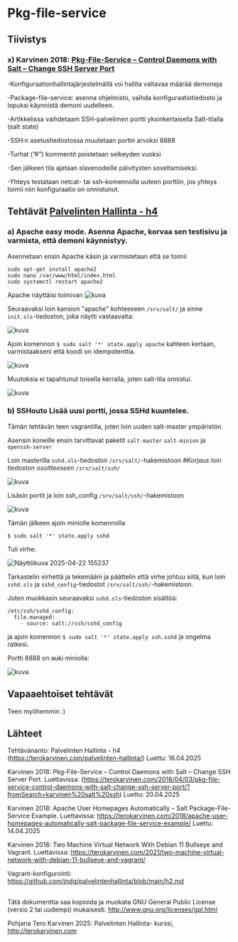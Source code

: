# Pkg-file-service

## Tiivistys

### x) Karvinen 2018: [Pkg-File-Service – Control Daemons with Salt – Change SSH Server Port](https://terokarvinen.com/2018/04/03/pkg-file-service-control-daemons-with-salt-change-ssh-server-port/?fromSearch=karvinen%20salt%20ssh)

-Konfiguraationhallintajärjestelmällä voi hallita valtavaa määrää demoneja

-Package-file-service: asenna ohjelmisto, vaihda konfiguraatiotiedosto ja lopuksi käynnistä demoni uudelleen.

-Artikkelissa vaihdetaam SSH-palvelimen portti yksinkertaisella Salt-tilalla (salt state)

-SSH:n asetustiedostossa muutetaan portin arvoksi 8888

-Turhat  (”#”) kommentit poistetaan selkeyden vuoksi

-Sen jälkeen tila ajetaan slavenodeille päivitysten soveltamiseksi.

-Yhteys testataan netcat- tai ssh-komennolla uuteen porttiin, jos yhteys toimii niin konfiguraatio on onnistunut.

## Tehtävät [Palvelinten Hallinta - h4](https://terokarvinen.com/palvelinten-hallinta/)

### a) Apache easy mode. Asenna Apache, korvaa sen testisivu ja varmista, että demoni käynnistyy.

Asennetaan ensin Apache käsin ja varmistetaan että se toimii

```
sudo apt-get install apache2
sudo nano /var/www/html/index.html
sudo systemctl restart apache2
```
Apache näyttäisi toimivan
![kuva](https://github.com/user-attachments/assets/649b168b-c5ac-4c7f-9e98-03539b9febe9)

Seuraavaksi loin kansion "apache" kohteeseen ```/srv/salt/``` ja sinne ```init.sls```-tiedoston, joka näytti vastaavalta:

![kuva](https://github.com/user-attachments/assets/a51b0c73-77a2-4442-991a-1578d698ade7)

Ajoin komennon ```$ sudo salt '*' state.apply apache``` kahteen kertaan, varmistaakseni että koodi on idempotenttia.

![kuva](https://github.com/user-attachments/assets/70918628-b8c6-4e8d-8957-b90337a4b803)

Muutoksia ei tapahtunut toisella kerralla, joten salt-tila onnistui.

![kuva](https://github.com/user-attachments/assets/cb76fab2-76c8-4dcc-858d-c878b276ab5d)

### b) SSHouto Lisää uusi portti, jossa SSHd kuuntelee.

Tämän tehtävän teen vagrantilla, joten loin uuden salt-master ympäristön.

Asensin koneille ensin tarvittavat paketit ```salt-master``` ```salt-minion``` ja ```openssh-server```

Loin masterilla ```sshd.sls```-tiedoston ```/srv/salt/```-hakemistoon                 *#Korjaus loin tiedoston osoitteeseen ```/srv/salt/ssh/```*

![kuva](https://github.com/user-attachments/assets/5f9a7472-db4d-4381-ac5f-3bd57e9513c4)

Lisäsin portit ja loin ssh_config ```/srv/salt/ssh/```-hakemistoon

![kuva](https://github.com/user-attachments/assets/c136b97d-ea99-4ada-976f-f8e8a5927b07)


Tämän jälkeen ajoin miniolle komennolla

```
$ sudo salt '*' state.apply sshd
```
Tuli virhe:

![Näyttökuva 2025-04-22 155237](https://github.com/user-attachments/assets/260e3acd-22ca-4e74-99c9-bf34ffc690e3)

Tarkastelin virhettä ja tekemääni ja päättelin että virhe johtuu siitä, kun loin ```sshd.sls``` ja ```sshd_config```-tiedostot ```/srv/salt/ssh/```-hakemistoon.

Joten muokkasin seuraavaksi ```sshd.sls```-tiedoston sisältöä:

```
/etc/ssh/sshd_config:
  file.managed:
    - source: salt://ssh/sshd_config
```

ja ajoin komennon ```$ sudo salt '*' state.apply ssh.sshd``` ja ongelma ratkesi.

Portti 8888 on auki miniolla:

![kuva](https://github.com/user-attachments/assets/58486dee-cf47-42b8-a6ff-2d8a8fcf6c3b)


## Vapaaehtoiset tehtävät

Teen myöhemmin :)




## Lähteet 

Tehtävänanto: Palvelinten Hallinta - h4 (https://terokarvinen.com/palvelinten-hallinta/) Luettu: 16.04.2025

Karvinen 2018: Pkg-File-Service – Control Daemons with Salt – Change SSH Server Port. Luettavissa: (https://terokarvinen.com/2018/04/03/pkg-file-service-control-daemons-with-salt-change-ssh-server-port/?fromSearch=karvinen%20salt%20ssh) Luettu: 20.04.2025

Karvinen 2018: Apache User Homepages Automatically – Salt Package-File-Service Example. Luettavissa: https://terokarvinen.com/2018/apache-user-homepages-automatically-salt-package-file-service-example/ Luettu: 14.04.2025

Karvinen 2018: Two Machine Virtual Network With Debian 11 Bullseye and Vagrant. Luettavissa: https://terokarvinen.com/2021/two-machine-virtual-network-with-debian-11-bullseye-and-vagrant/

Vagrant-konfigurointi: https://github.com/jndg/palvelintenhallinta/blob/main/h2.md


##

Tätä dokumenttia saa kopioida ja muokata GNU General Public License (versio 2 tai uudempi) mukaisesti. http://www.gnu.org/licenses/gpl.html

Pohjana Tero Karvinen 2025: Palvelinten Hallinta- kurssi, http://terokarvinen.com
